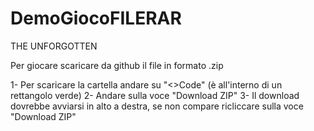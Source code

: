 # DemoGiocoFILERAR
THE UNFORGOTTEN

Per giocare scaricare da github il file in formato .zip

1- Per scaricare la cartella andare su "<>Code" (è all'interno di un rettangolo verde)
2- Andare sulla voce "Download ZIP"
3- Il download dovrebbe avviarsi in alto a destra, se non compare ricliccare sulla voce "Download ZIP"
